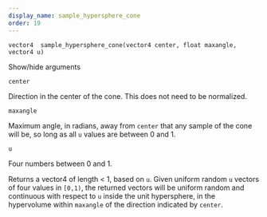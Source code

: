 ```yaml
---
display_name: sample_hypersphere_cone
order: 19
---
```

`vector4  sample_hypersphere_cone(vector4 center, float maxangle, vector4 u)`

Show/hide arguments

`center`

Direction in the center of the cone. This does not need to be normalized.

`maxangle`

Maximum angle, in radians, away from `center` that any sample of the cone
will be, so long as all `u` values are between 0 and 1.

`u`

Four numbers between 0 and 1.

Returns a vector4 of length \< 1, based on `u`.
Given uniform random `u` vectors of four values in `[0,1)`, the returned vectors will be
uniform random and continuous with respect to `u` inside the unit hypersphere,
in the hypervolume within `maxangle` of the direction indicated by `center`.
